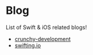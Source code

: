 # Blog
List of Swift & iOS related blogs!

- [crunchy-development](http://alisoftware.github.io)
- [swifting.io](https://swifting.io)
